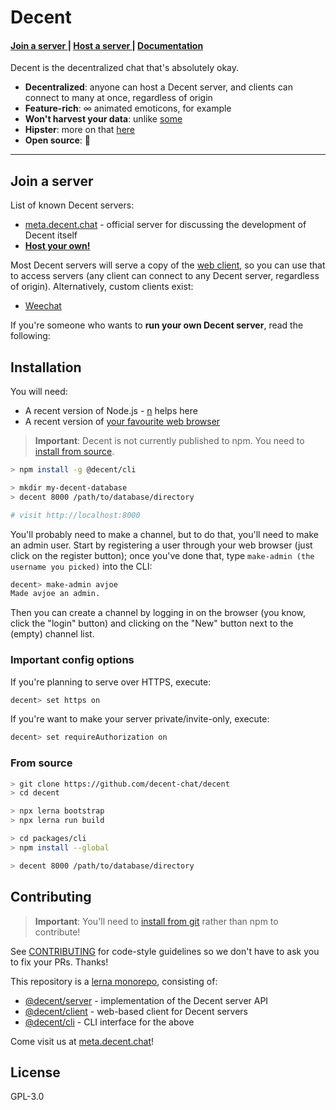 # Decent

<h4>
  <a href='#join-a-server'> Join a server </a>
  <span> | </span>
  <a href='#installation'> Host a server </a>
  <span> | </span>
  <a href='https://decent-chat.github.io/decent/api.html'> Documentation </a>
</h4>

Decent is the decentralized chat that's absolutely okay.

* **Decentralized**: anyone can host a Decent server, and clients can connect to many at once, regardless of origin
* **Feature-rich**: ∞ animated emoticons, for example
* **Won't harvest your data**: unlike [some](https://discordapp.com/)
* **Hipster**: more on that [here](https://decent-chat.github.io/decent/why.html)
* **Open source**: 🎈

---

## Join a server

List of known Decent servers:
* [meta.decent.chat](https://meta.decent.chat) - official server for discussing the development of Decent itself
* **[Host your own!](#installation)**

Most Decent servers will serve a copy of the [web client](https://github.com/decent-chat/decent/tree/master/packages/client), so you can use that to access servers (any client can connect to any Decent server, regardless of origin). Alternatively, custom clients exist:

* [Weechat](https://github.com/TheInitializer/weecent/)

If you're someone who wants to **run your own Decent server**, read the following:

## Installation

You will need:

* A recent version of Node.js - [n](https://npm.im/n) helps here
* A recent version of [your favourite web browser](https://www.mozilla.org/en-US/firefox/new/)

> **Important**: Decent is not currently published to npm. You need to [install from source](#from-source).

```sh
> npm install -g @decent/cli

> mkdir my-decent-database
> decent 8000 /path/to/database/directory

# visit http://localhost:8000
```

You'll probably need to make a channel, but to do that, you'll need to make an admin user. Start by registering a user through your web browser (just click on the register button); once you've done that, type `make-admin (the username you picked)` into the CLI:

```sh
decent> make-admin avjoe
Made avjoe an admin.
```

Then you can create a channel by logging in on the browser (you know, click the "login" button) and clicking on the "New" button next to the (empty) channel list.

### Important config options
If you're planning to serve over HTTPS, execute:
```sh
decent> set https on
```

If you're want to make your server private/invite-only, execute:
```sh
decent> set requireAuthorization on
```

### From source
```sh
> git clone https://github.com/decent-chat/decent
> cd decent

> npx lerna bootstrap
> npx lerna run build

> cd packages/cli
> npm install --global

> decent 8000 /path/to/database/directory
```

## Contributing
> **Important**: You'll need to [install from git](#from-source) rather than npm to contribute!

See [CONTRIBUTING](CONTRIBUTING.md) for code-style guidelines so we don't have to ask you to fix your PRs. Thanks!

This repository is a [lerna monorepo](https://github.com/lerna/lerna), consisting of:
* [@decent/server](https://github.com/decent-chat/decent/tree/master/packages/server) - implementation of the Decent server API
* [@decent/client](https://github.com/decent-chat/decent/tree/master/packages/client) - web-based client for Decent servers
* [@decent/cli](https://github.com/decent-chat/decent/tree/master/packages/cli) - CLI interface for the above

Come visit us at [meta.decent.chat](https://meta.decent.chat)!

## License
GPL-3.0
